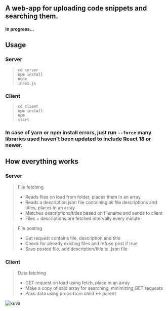 ## A web-app for uploading code snippets and searching them.
#### In progress...

## Usage

### Server
><code>cd server</code><br>
<code>npm install</code><br>
<code>node index.js</code><br>

### Client
><code>cd client</code><br>
<code>npm install</code><br>
<code>npm start</code><br>

### In case of yarn or npm install errors, just run <code>--force</code> many libraries used haven't been updated to include React 18 or newer.

## How everything works

### Server
>File fetching
>- Reads files on load from folder, places them in an array
>- Reads a description.json file containing all file descriptions and titles, places in an array
>- Matches descriptions/titles based on filename and sends to client
>- Files + descriptions are fetched intervally every minute

>File posting
>- Get request contains file, description and title
>- Check for already existing files and refuse post if true
>- Save posted file, add description/title to .json file

### Client
>Data fetching
>- GET request on load using fetch, place in an array
>- Make a copy of said array for searching, minimizing GET requests
>- Pass data using props from child <-> parent

![kuva](https://user-images.githubusercontent.com/66220187/170560380-a411e202-482a-414e-a9b3-ae781751f8eb.png)
